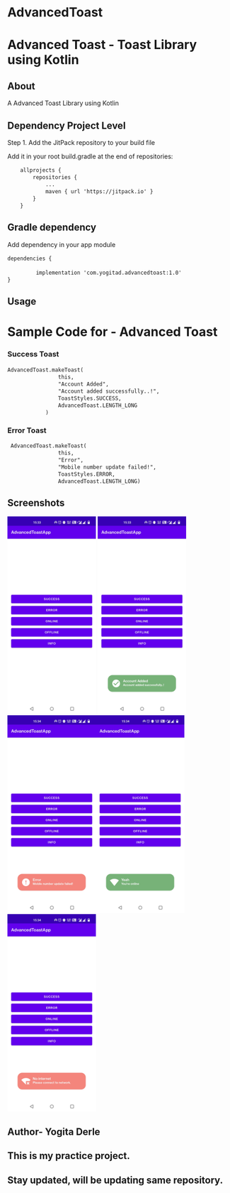 # AdvancedToast

# Advanced Toast - Toast Library using Kotlin


## About

A Advanced Toast Library using Kotlin

## Dependency Project Level

Step 1. Add the JitPack repository to your build file

Add it in your root build.gradle at the end of repositories:



```
	allprojects {
		repositories {
			...
			maven { url 'https://jitpack.io' }
		}
	}

```

## Gradle dependency

Add dependency in your app module

	dependencies {
	      
             implementation 'com.yogitad.advancedtoast:1.0'
	}


## Usage 

# Sample Code for - Advanced Toast 

### Success Toast

```                
AdvancedToast.makeToast(
                this,
                "Account Added",
                "Account added successfully..!",
                ToastStyles.SUCCESS,
                AdvancedToast.LENGTH_LONG
            )
```            
### Error Toast

```   
 AdvancedToast.makeToast(
                this,
                "Error",
                "Mobile number update failed!",
                ToastStyles.ERROR,
                AdvancedToast.LENGTH_LONG)
```
## Screenshots

<img src="https://github.com/derleyogita/AdvancedToast/blob/master/app/src/main/res/drawable/homescreen.jpg" width="200"> <img src="https://github.com/derleyogita/AdvancedToast/blob/master/app/src/main/res/drawable/success.jpg" width="200"><img src="https://github.com/derleyogita/AdvancedToast/blob/master/app/src/main/res/drawable/error.jpg" width="200"><img src="https://github.com/derleyogita/AdvancedToast/blob/master/app/src/main/res/drawable/online.jpg" width="200"><img src="https://github.com/derleyogita/AdvancedToast/blob/master/app/src/main/res/drawable/offline.jpg" width="200">

## Author- Yogita Derle
## This is my practice project.
## Stay updated, will be updating same repository.

